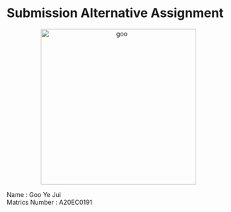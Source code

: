 # Submission Alternative Assignment
<center><img src="https://github.com/drshahizan/SECP3843/assets/97009588/f6f7e7a2-db4c-486f-9069-4ff0d9af7052" alt="goo" title="goo-photo" height="350" /></center>

<div>
  <p>
    Name : Goo Ye Jui <br>
    Matrics Number : A20EC0191
  </p>
</div>

